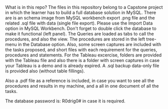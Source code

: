 What is in this repo?
The files in this repository belong to a Capstone project in which the learner has to build a full database solution in MySQL.
There are is an schema image from MySQL workbench export .png file and the related .sql file with data (single file export).
Please use the Import Data option in MySQL Workbench. Don't forget to double click the database to make it functional (left panel).
The Queries are loaded as tabs to call the procedures, and also the view. The procedures are stored in the left tree-menu in the Database option.
Also, some screen captures are included with the tasks proposed, and short files with each requirement for the queries, procedures and statements.
For the Tableau excercise, folders are provided with the Tableau file and also there is a folder with screen captures in case your Tableau is a demo and is already expired.
A .sql backup data-only file is provided also (without table fillings).

Also a .pdf file as a reference is included, in case you want to see all the procedures and results in my machine, and a all in one document of all the tasks.

The database password is: R0drig0# in case it is required.





